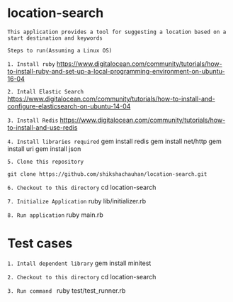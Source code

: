 # location-search

`This application provides a tool for suggesting a location based on a start destination and keywords`

`Steps to run(Assuming a Linux OS)`

`1. Install ruby`
https://www.digitalocean.com/community/tutorials/how-to-install-ruby-and-set-up-a-local-programming-environment-on-ubuntu-16-04

`2. Intall Elastic Search`
https://www.digitalocean.com/community/tutorials/how-to-install-and-configure-elasticsearch-on-ubuntu-14-04

`3. Install Redis`
https://www.digitalocean.com/community/tutorials/how-to-install-and-use-redis

`4. Install libraries required`
    gem install redis
    gem install net/http
    gem install uri
    gem install json

`5. Clone this repository`

    git clone https://github.com/shikshachauhan/location-search.git

`6. Checkout to this directory`
    cd location-search

`7. Initialize Application`
    ruby lib/initializer.rb

`8. Run application`
    ruby main.rb


# Test cases

`1. Intall dependent library`
    gem install minitest

`2. Checkout to this directory`
    cd location-search

`3. Run command `
    ruby test/test_runner.rb

